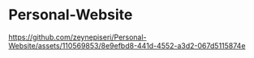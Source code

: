 # Personal-Website

https://github.com/zeynepiseri/Personal-Website/assets/110569853/8e9efbd8-441d-4552-a3d2-067d5115874e
